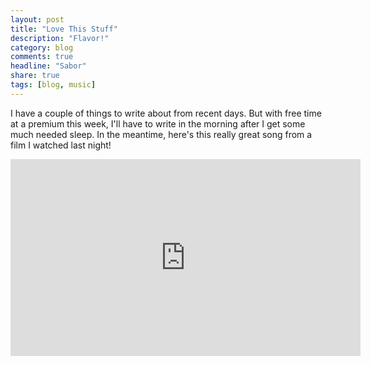 ```yaml
---
layout: post
title: "Love This Stuff"
description: "Flavor!"
category: blog
comments: true
headline: "Sabor"
share: true
tags: [blog, music]
---
```

I have a couple of things to write about from recent days.  But with free time at a premium this week, I'll have to write in the morning after I get some much needed sleep.  In the meantime, here's this really great song from a film I watched last night!

<iframe width="560" height="315" src="https://www.youtube.com/embed/AOtvmfNdaFw" frameborder="0" allowfullscreen></iframe>
